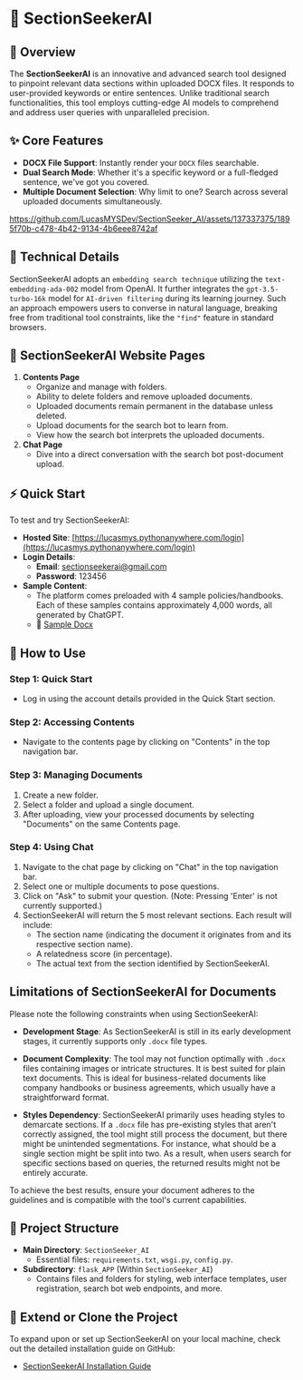 # 🤖 SectionSeekerAI

## 📌 Overview
The **SectionSeekerAI** is an innovative and advanced search tool designed to pinpoint relevant data sections within uploaded DOCX files. It responds to user-provided keywords or entire sentences. Unlike traditional search functionalities, this tool employs cutting-edge AI models to comprehend and address user queries with unparalleled precision.

## ✨ Core Features
- **DOCX File Support**: Instantly render your `DOCX` files searchable.
- **Dual Search Mode**: Whether it's a specific keyword or a full-fledged sentence, we've got you covered.
- **Multiple Document Selection**: Why limit to one? Search across several uploaded documents simultaneously.

https://github.com/LucasMYSDev/SectionSeeker_AI/assets/137337375/1895f70b-c478-4b42-9134-4b6eee8742af

## 🔧 Technical Details
SectionSeekerAI adopts an `embedding search technique` utilizing the `text-embedding-ada-002` model from OpenAI. It further integrates the `gpt-3.5-turbo-16k` model for `AI-driven filtering` during its learning journey. Such an approach empowers users to converse in natural language, breaking free from traditional tool constraints, like the `"find"` feature in standard browsers.

## 📂 SectionSeekerAI Website Pages
1. **Contents Page**
   - Organize and manage with folders.
   - Ability to delete folders and remove uploaded documents.
   - Uploaded documents remain permanent in the database unless deleted.
   - Upload documents for the search bot to learn from.
   - View how the search bot interprets the uploaded documents.
2. **Chat Page**
   - Dive into a direct conversation with the search bot post-document upload.

## ⚡ Quick Start
To test and try SectionSeekerAI:
- **Hosted Site**: [https://lucasmys.pythonanywhere.com/login](https://lucasmys.pythonanywhere.com/login)
- **Login Details**:
  - **Email**: sectionseekerai@gmail.com
  - **Password**: 123456
- **Sample Content**: 
  - The platform comes preloaded with 4 sample policies/handbooks. Each of these samples contains approximately 4,000 words, all generated by ChatGPT.
  - 📄 [Sample Docx](https://github.com/LucasMYS/SectionSeeker_AI/tree/main/sample_docx)

## 📖 How to Use

### **Step 1**: Quick Start
- Log in using the account details provided in the Quick Start section.

### **Step 2**: Accessing Contents
- Navigate to the contents page by clicking on "Contents" in the top navigation bar.

### **Step 3**: Managing Documents
1. Create a new folder.
2. Select a folder and upload a single document.
3. After uploading, view your processed documents by selecting "Documents" on the same Contents page.

### **Step 4**: Using Chat
1. Navigate to the chat page by clicking on "Chat" in the top navigation bar.
2. Select one or multiple documents to pose questions.
3. Click on "Ask" to submit your question. (Note: Pressing 'Enter' is not currently supported.)
4. SectionSeekerAI will return the 5 most relevant sections. Each result will include:
   - The section name (indicating the document it originates from and its respective section name).
   - A relatedness score (in percentage).
   - The actual text from the section identified by SectionSeekerAI.


## Limitations of SectionSeekerAI for Documents

Please note the following constraints when using SectionSeekerAI:

- **Development Stage**: As SectionSeekerAI is still in its early development stages, it currently supports only `.docx` file types.
  
- **Document Complexity**: The tool may not function optimally with `.docx` files containing images or intricate structures. It is best suited for plain text documents. This is ideal for business-related documents like company handbooks or business agreements, which usually have a straightforward format.
  
- **Styles Dependency**: SectionSeekerAI primarily uses heading styles to demarcate sections. If a `.docx` file has pre-existing styles that aren't correctly assigned, the tool might still process the document, but there might be unintended segmentations. For instance, what should be a single section might be split into two. As a result, when users search for specific sections based on queries, the returned results might not be entirely accurate.

To achieve the best results, ensure your document adheres to the guidelines and is compatible with the tool's current capabilities.

## 📂 Project Structure
- **Main Directory**: `SectionSeeker_AI`
    - Essential files: `requirements.txt`, `wsgi.py`, `config.py`.
- **Subdirectory**: `flask_APP` (Within `SectionSeeker_AI`)
    - Contains files and folders for styling, web interface templates, user registration, search bot web endpoints, and more.

## 🔗 Extend or Clone the Project
To expand upon or set up SectionSeekerAI on your local machine, check out the detailed installation guide on GitHub:
- [SectionSeekerAI Installation Guide](https://github.com/LucasMYS/SectionSeeker_AI/blob/main/SectionSeekerAI_Installation_Guide.md)
